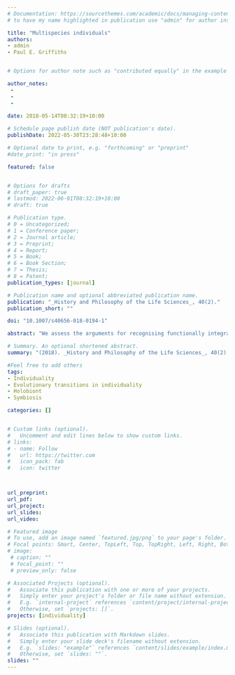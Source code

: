 ```yaml
---
# Documentation: https://sourcethemes.com/academic/docs/managing-content/
# to have my name highlighted in publication use "admin" for author instead of Pierrick Bourrat

title: "Multispecies individuals"
authors:
- admin
- Paul E. Griffiths


# Options for author note such as "contributed equally" in the example below, assuming they are three authors, the third author is corresponding author.

author_notes:
 - 
 - 
 - 
 
date: 2018-05-14T08:32:19+10:00

# Schedule page publish date (NOT publication's date).
publishDate: 2022-05-30T23:28:48+10:00

# Optional date to print, e.g. "forthcoming" or "preprint"
#date_print: "in press"

featured: false


# Options for drafts
# draft_paper: true
# lastmod: 2022-06-01T08:32:19+10:00
# draft: true

# Publication type.
# 0 = Uncategorized;
# 1 = Conference paper;
# 2 = Journal article;
# 3 = Preprint;
# 4 = Report;
# 5 = Book;
# 6 = Book Section;
# 7 = Thesis;
# 8 = Patent;
publication_types: [journal]

# Publication name and optional abbreviated publication name.
publication: "_History and Philosophy of the Life Sciences_, 40(2)."
publication_short: ""

doi: "10.1007/s40656-018-0194-1"

abstract: "We assess the arguments for recognising functionally integrated multispecies consortia as genuine biological individuals, including cases of so-called ‘holobionts’. We provide two examples in which the same core biochemical processes that sustain life are distributed across a consortium of individuals of different species. Although the same chemistry features in both examples, proponents of the holobiont as unit of evolution would recognize one of the two cases as a multispecies individual whilst they would consider the other as a compelling case of ecological dependence between separate individuals. Some widely used arguments in support of the ‘holobiont’ concept apply equally to both cases, suggesting that those arguments have misidentified what is at stake when seeking to identify a new level of biological individuality. One important aspect of biological individuality is evolutionary individuality. In line with other work on the evolution of individuality, we show that our cases can be distinguished by focusing on the fitness alignment between the partners of the consortia. We conclude that much of the evidence currently presented for the ubiquity and importance of multi-species individuals is simply not to the point, at least unless the issue of biological individuality is firmly divorced from the question of evolutionary individuality."

# Summary. An optional shortened abstract.
summary: "(2018). _History and Philosophy of the Life Sciences_, 40(2)."

#Feel free to add others
tags:
- Individuality
- Evolutionary transitions in individuality
- Holobiont
- Symbiosis

categories: []


# Custom links (optional).
#   Uncomment and edit lines below to show custom links.
# links:
# - name: Follow
#   url: https://twitter.com
#   icon_pack: fab
#   icon: twitter



url_preprint:
url_pdf:
url_project:
url_slides:
url_video:

# Featured image
# To use, add an image named `featured.jpg/png` to your page's folder. 
# Focal points: Smart, Center, TopLeft, Top, TopRight, Left, Right, BottomLeft, Bottom, BottomRight.
# image:
 # caption: ""
 # focal_point: ""
 # preview_only: false

# Associated Projects (optional).
#   Associate this publication with one or more of your projects.
#   Simply enter your project's folder or file name without extension.
#   E.g. `internal-project` references `content/project/internal-project/index.md`.
#   Otherwise, set `projects: []`.
projects: [individuality]

# Slides (optional).
#   Associate this publication with Markdown slides.
#   Simply enter your slide deck's filename without extension.
#   E.g. `slides: "example"` references `content/slides/example/index.md`.
#   Otherwise, set `slides: ""`.
slides: ""
---
```


